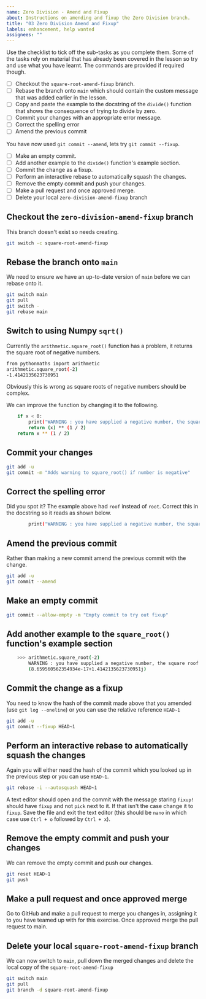 ```yaml
---
name: Zero Division - Amend and Fixup
about: Instructions on amending and fixup the Zero Division branch.
title: "03 Zero Division Amend and Fixup"
labels: enhancement, help wanted
assignees: ""
---
```


Use the checklist to tick off the sub-tasks as you complete them. Some of the tasks rely on material that has already
been covered in the lesson so try and use what you have learnt. The commands are provided if required though.

- [ ] Checkout the `square-root-amend-fixup` branch.
- [ ] Rebase the branch onto `main` which should contain the custom message that was added earlier in the lesson.
- [ ] Copy and paste the example to the docstring of the `divide()` function that shows the consequence of trying to
      divide by zero.
- [ ] Commit your changes with an appropriate error message.
- [ ] Correct the spelling error
- [ ] Amend the previous commit

You have now used `git commit --amend`, lets try `git commit --fixup`.

- [ ] Make an empty commit.
- [ ] Add another example to the `divide()` function's example section.
- [ ] Commit the change as a fixup.
- [ ] Perform an interactive rebase to automatically squash the changes.
- [ ] Remove the empty commit and push your changes.
- [ ] Make a pull request and once approved merge.
- [ ] Delete your local `zero-division-amend-fixup` branch

## Checkout the `zero-division-amend-fixup` branch

This branch doesn't exist so needs creating.

```bash
git switch -c square-root-amend-fixup
```

## Rebase the branch onto `main`

We need to ensure we have an up-to-date version of `main` before we can rebase onto it.

```bash
git switch main
git pull
git switch -
git rebase main
```

## Switch to using Numpy `sqrt()`

Currently the `arithmetic.square_root()` function has a problem, it returns the square root of negative numbers.

```bash
from pythonmaths import arithmetic
arithmetic.square_root(-2)
-1.4142135623730951
```

Obviously this is wrong as square roots of negative numbers should be complex.

We can improve the function by changing it to the following.

```bash
    if x < 0:
        print("WARNING : you have supplied a negative number, the square roof is complex.")
        return (x) ** (1 / 2)
    return x ** (1 / 2)
```

## Commit your changes

```bash
git add -u
git commit -m "Adds warning to square_root() if number is negative"
```

## Correct the spelling error

Did you spot it? The example above had `roof` instead of `root`. Correct this in the docstring so it reads as shown
below.

```bash
        print("WARNING : you have supplied a negative number, the square roof is complex.")
```

## Amend the previous commit

Rather than making a new commit amend the previous commit with the change.

```bash
git add -u
git commit --amend
```

## Make an empty commit

```bash
git commit --allow-empty -m "Empty commit to try out fixup"
```

## Add another example to the `square_root()` function's example section

```bash
    >>> arithmetic.square_root(-2)
        WARNING : you have supplied a negative number, the square roof is complex.
        (8.659560562354934e-17+1.4142135623730951j)
```

## Commit the change as a fixup

You need to know the hash of the commit made above that you amended (use `git log --oneline`) or you can use the
relative reference `HEAD~1`

```bash
git add -u
git commit --fixup HEAD~1
```

## Perform an interactive rebase to automatically squash the changes

Again you will either need the hash of the commit which you looked up in the previous step or you can use `HEAD~1`.

```bash
git rebase -i --autosquash HEAD~1
```

A text editor should open and the commit with the message staring `fixup!` should have `fixup` and not `pick` next to
it. If that isn't the case change it to `fixup`. Save the file and exit the text editor (this should be `nano` in which
case use `Ctrl + o` followed by `Ctrl + x`).

## Remove the empty commit and push your changes

We can remove the empty commit and push our changes.

```bash
git reset HEAD~1
git push
```

## Make a pull request and once approved merge

Go to GitHub and make a pull request to merge you changes in, assigning it to you have teamed up with for this
exercise. Once approved merge the pull request to main.

## Delete your local `square-root-amend-fixup` branch

We can now switch to `main`, pull down the merged changes and delete the local copy of the `square-root-amend-fixup`

```bash
git switch main
git pull
git branch -d square-root-amend-fixup
```
